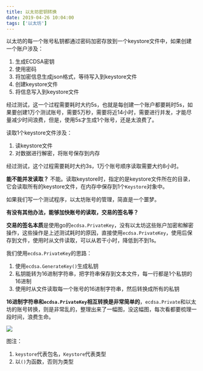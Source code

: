 ```yaml
---
title: 以太坊密钥转换
date: 2019-04-26 10:04:00
tags: ['以太坊']
---
```


以太坊的每一个账号私钥都通过密码加密存放到一个keystore文件中，如果创建一个账户涉及：
1. 生成ECDSA密钥
1. 使用密码
1. 将加密信息生成json格式，等待写入到keystore文件
1. 创建keystore文件
1. 将信息写入到keystore文件

经过测试，这一个过程需要耗时大约5s，也就是每创建一个账户都要耗时5s，如果要创建1万个测试账号，需要5万秒，需要将近14小时，需要进行并发，才能尽量减少时间浪费，但是，使用5s才生成1个账号，还是太浪费了。

读取1个keystore文件涉及：
1. 读keystore文件
1. 对数据进行解密，将账号保存到内存

经过测试，这个过程需要耗时大约3s，1万个账号顺序读取需要大约8小时。

**能不能并发读取？**
不能。读取keystore时，指定的是keystore文件所在的目录，它会读取所有的keystore文件，在内存中保存到1个`Keystore`对象中。

如果我们写一个测试程序，以太坊账号的管理，简直是一个噩梦。

**有没有其他办法，能够加快账号的读取，交易的签名等？**

**交易的签名本质**是使用go的`ecdsa.PrivateKey`，没有以太坊这些账户加密和解密操作，这些操作是上述测试耗时的原因，直接使用`ecdsa.PrivateKey`，使用后保存到文件，使用时从文件读取，可以从若干小时，降低到不到1s。

我们使用`ecdsa.PrivateKey`的思路：
1. 使用`ecdsa.GenerateKey()`生成私钥
1. 私钥能转为16进制字符串，把字符串保存到文本文件，每一行都是1个私钥的16进制
1. 使用时从文件读取每一个账号的16进制字符串，然后转换成所有的私钥


**16进制字符串和`ecdsa.PrivateKey`相互转换是非常简单的**，`ecdsa.Private`和以太坊的账号转换，则是非常乱的，整理出来了一幅图，没这幅图，每次看都要梳理一段时间，浪费生命。

![](http://img.lessisbetter.site/2019-04-eth-keys-transform.png)

图注：
1. `keystore`代表包名，`Keystore`代表类型
1. 以`()`为函数，否则为类型
